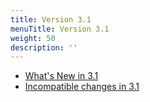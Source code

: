 ```yaml
---
title: Version 3.1
menuTitle: Version 3.1
weight: 50
description: ''
---
```

- [What's New in 3.1](whats-new-in-3-1.md)
- [Incompatible changes in 3.1](incompatible-changes-in-3-1.md)
